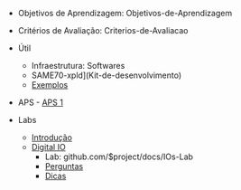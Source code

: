 - Objetivos de Aprendizagem: Objetivos-de-Aprendizagem
- Critérios de Avaliação: Criterios-de-Avaliacao

- Útil
    - Infraestrutura: Softwares
    - SAME70-xpld](Kit-de-desenvolvimento)
    - [Exemplos](https://github.com/Insper/SAME70-examples)

- APS
      - [APS 1](IOs-APS)

- Labs
    - [Introdução](Introducao)
    - [Digital IO](IOs)
      - Lab: github.com/$project/docs/IOs-Lab
      - [Perguntas](IOs-Perguntas) 
      - [Dicas](IOs-Dicas)
